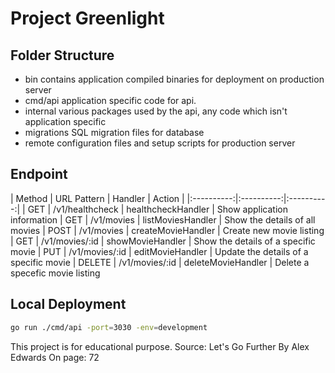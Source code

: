 # Project Greenlight

## Folder Structure

- bin
contains application compiled binaries for deployment on production server 
- cmd/api 
application specific code for api. 
- internal
various packages used by the api, any code which isn't application specific
- migrations 
SQL migration files for database
- remote
configuration files and setup scripts for production server

## Endpoint

| Method | URL Pattern | Handler | Action |
|:----------:|:----------:|:----------:|
| GET | /v1/healthcheck | healthcheckHandler | Show application information 
| GET | /v1/movies | listMoviesHandler | Show the details of all movies
| POST | /v1/movies | createMovieHandler | Create new movie listing
| GET | /v1/movies/:id | showMovieHandler | Show the details of a specific movie
| PUT | /v1/movies/:id | editMovieHandler | Update the details of a specific movie
| DELETE | /v1/movies/:id | deleteMovieHandler | Delete a specefic movie listing



## Local Deployment
```bash
go run ./cmd/api -port=3030 -env=development
```

This project is for educational purpose.
Source: Let's Go Further By Alex Edwards
On page: 72
